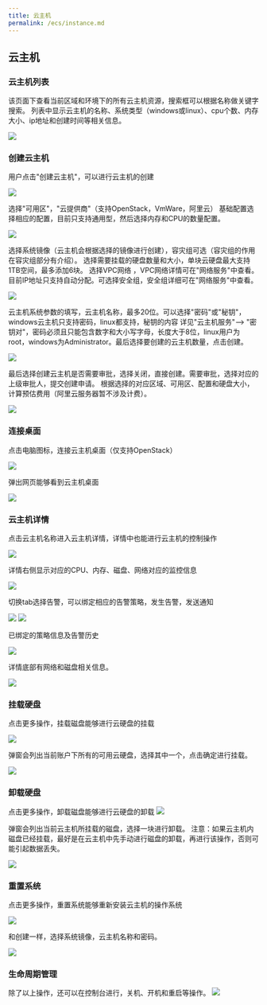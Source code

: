 ```yaml
---
title: 云主机
permalink: /ecs/instance.md
---
```


## 云主机
### 云主机列表

该页面下查看当前区域和环境下的所有云主机资源，搜索框可以根据名称做关键字搜索。
列表中显示云主机的名称、系统类型（windows或linux）、cpu个数、内存大小、ip地址和创建时间等相关信息。

![](~@vuepress/ecs_list.png)

### 创建云主机
用户点击"创建云主机"，可以进行云主机的创建

![](~@vuepress/ecs_create1.png)

  选择"可用区"，"云提供商"（支持OpenStack，VmWare，阿里云）
	基础配置选择相应的配置，目前只支持通用型，然后选择内存和CPU的数量配置。

![](~@vuepress/ecs_create2.png)

  选择系统镜像（云主机会根据选择的镜像进行创建），容灾组可选（容灾组的作用在容灾组部分有介绍）。
	选择需要挂载的硬盘数量和大小，单块云硬盘最大支持 1TB空间，最多添加6块。
	选择VPC网络 ，VPC网络详情可在"网络服务"中查看。目前IP地址只支持自动分配。可选择安全组，安全组详细可在"网络服务"中查看。

![](~@vuepress/ecs_create3.png)

  云主机系统参数的填写，云主机名称，最多20位。可以选择"密码"或"秘钥"，windows云主机只支持密码，linux都支持，秘钥的内容
	详见"云主机服务"--> "密钥对"，密码必须且只能包含数字和大小写字母，长度大于8位，linux用户为root，windows为Administrator。最后选择要创建的云主机数量，点击创建。

![](~@vuepress/ecs_create4.png)

  最后选择创建云主机是否需要审批，选择关闭，直接创建。需要审批，选择对应的上级审批人，提交创建申请。
  根据选择的对应区域、可用区、配置和硬盘大小，计算预估费用（阿里云服务器暂不涉及计费）。

![](~@vuepress/ecs_create5.png)

### 连接桌面
点击电脑图标，连接云主机桌面（仅支持OpenStack）

![](~@vuepress/ecs_desktop1.png)

弹出网页能够看到云主机桌面

![](~@vuepress/ecs_desktop1.png)


### 云主机详情
点击云主机名称进入云主机详情，详情中也能进行云主机的控制操作

![](~@vuepress/ecs_detail1.png)

详情右侧显示对应的CPU、内存、磁盘、网络对应的监控信息

![](~@vuepress/ecs_detail3.png)

切换tab选择告警，可以绑定相应的告警策略，发生告警，发送通知

![](~@vuepress/ecs_detail4.png)
![](~@vuepress/ecs_detail5.png)

已绑定的策略信息及告警历史

![](~@vuepress/ecs_detail6.png)

详情底部有网络和磁盘相关信息。

![](~@vuepress/ecs_detail2.png)

### 挂载硬盘
点击更多操作，挂载磁盘能够进行云硬盘的挂载

![](~@vuepress/ecs_mount1.png)

弹窗会列出当前账户下所有的可用云硬盘，选择其中一个，点击确定进行挂载。

![](~@vuepress/ecs_mount2.png)

### 卸载硬盘
点击更多操作，卸载磁盘能够进行云硬盘的卸载
![](~@vuepress/ecs_umount1.png)

弹窗会列出当前云主机所挂载的磁盘，选择一块进行卸载。
注意：如果云主机内磁盘已经挂载，最好是在云主机中先手动进行磁盘的卸载，再进行该操作，否则可能引起数据丢失。

![](~@vuepress/ecs_umount2.png)

### 重置系统
点击更多操作，重置系统能够重新安装云主机的操作系统

![](~@vuepress/ecs_reset1.png)

和创建一样，选择系统镜像，云主机名称和密码。

![](~@vuepress/ecs_reset2.png)

### 生命周期管理

除了以上操作，还可以在控制台进行，关机、开机和重启等操作。
![](~@vuepress/ecs_action.png)
